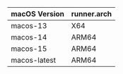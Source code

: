 | macOS Version | runner.arch |
|---------------|-------------|
| macos-13 | X64 |
| macos-14 | ARM64 |
| macos-15 | ARM64 |
| macos-latest | ARM64 |
